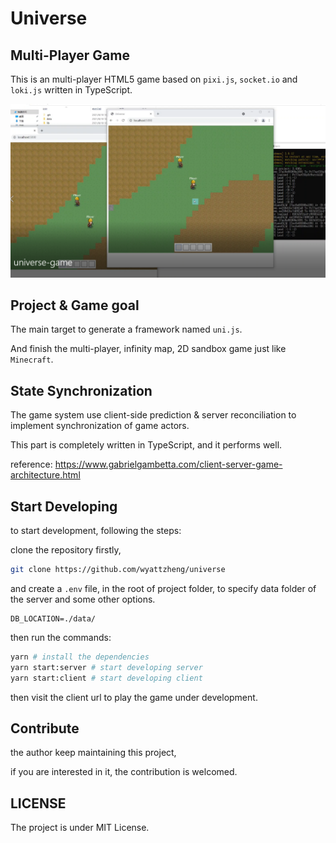 # Universe

## Multi-Player Game

This is an multi-player HTML5 game based on `pixi.js`, `socket.io` and `loki.js` written in TypeScript.

![](./docs/pic1.png)

## Project & Game goal

The main target to generate a framework named `uni.js`.

And finish the multi-player, infinity map, 2D sandbox game just like `Minecraft`.

## State Synchronization

The game system use client-side prediction & server reconciliation to implement synchronization of game actors.

This part is completely written in TypeScript, and it performs well.

reference: <https://www.gabrielgambetta.com/client-server-game-architecture.html>

## Start Developing

to start development, following the steps:

clone the repository firstly,

```bash
git clone https://github.com/wyattzheng/universe
```

and create a `.env` file, in the root of project folder,
to specify data folder of the server and some other options.

```
DB_LOCATION=./data/
```

then run the commands:

```bash
yarn # install the dependencies
yarn start:server # start developing server
yarn start:client # start developing client
```

then visit the client url to play the game under development.

## Contribute

the author keep maintaining this project,

if you are interested in it, the contribution is welcomed.

## LICENSE

The project is under MIT License.